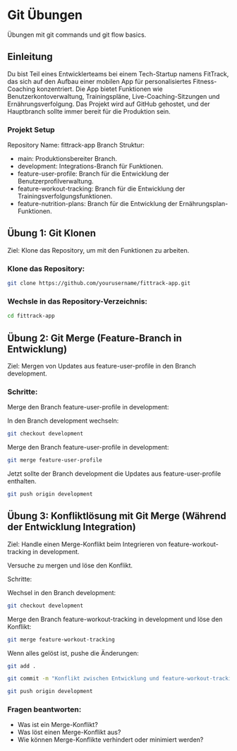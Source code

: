 # Git Übungen

Übungen mit git commands und git flow basics.

## Einleitung

Du bist Teil eines Entwicklerteams bei einem Tech-Startup namens FitTrack, das sich auf den Aufbau einer mobilen App für personalisiertes Fitness-Coaching konzentriert. Die App bietet Funktionen wie Benutzerkontoverwaltung, Trainingspläne, Live-Coaching-Sitzungen und Ernährungsverfolgung. Das Projekt wird auf GitHub gehostet, und der Hauptbranch sollte immer bereit für die Produktion sein.

### Projekt Setup

Repository Name: fittrack-app
Branch Struktur:

- main: Produktionsbereiter Branch.
- development: Integrations-Branch für Funktionen.
- feature-user-profile: Branch für die Entwicklung der Benutzerprofilverwaltung.
- feature-workout-tracking: Branch für die Entwicklung der Trainingsverfolgungsfunktionen.
- feature-nutrition-plans: Branch für die Entwicklung der Ernährungsplan-Funktionen.

## Übung 1: Git Klonen

Ziel: Klone das Repository, um mit den Funktionen zu arbeiten.

### Klone das Repository:

```bash
git clone https://github.com/yourusername/fittrack-app.git
```

### Wechsle in das Repository-Verzeichnis:

```bash
cd fittrack-app
```

## Übung 2: Git Merge (Feature-Branch in Entwicklung)

Ziel: Mergen von Updates aus feature-user-profile in den Branch development.

### Schritte:

Merge den Branch feature-user-profile in development:

In den Branch development wechseln:

```bash
git checkout development
```

Merge den Branch feature-user-profile in development:

```bash
git merge feature-user-profile
```

Jetzt sollte der Branch development die Updates aus feature-user-profile enthalten.

```bash
git push origin development
```

## Übung 3: Konfliktlösung mit Git Merge (Während der Entwicklung Integration)

Ziel: Handle einen Merge-Konflikt beim Integrieren von feature-workout-tracking in development.

Versuche zu mergen und löse den Konflikt.

Schritte:

Wechsel in den Branch development:

```bash
git checkout development
```

Merge den Branch feature-workout-tracking in development und löse den Konflikt:

```bash
git merge feature-workout-tracking
```

Wenn alles gelöst ist, pushe die Änderungen:

```bash
git add .
```

```bash
git commit -m "Konflikt zwischen Entwicklung und feature-workout-tracking gelöst"
```

```bash
git push origin development
```

### Fragen beantworten:

- Was ist ein Merge-Konflikt?
- Was löst einen Merge-Konflikt aus?
- Wie können Merge-Konflikte verhindert oder minimiert werden?
